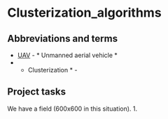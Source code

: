 # Clusterization_algorithms

## Abbreviations and terms

- [UAV](https://en.wikipedia.org/wiki/Unmanned_aerial_vehicle) - * Unmanned aerial vehicle *
- * Clusterization * - 

## Project tasks

 We have a field (600x600 in this situation).
 1. 
